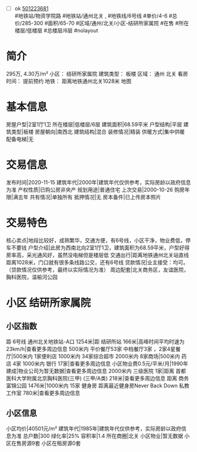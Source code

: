 - [ ] ok [501223681](https://bj.5i5j.com/ershoufang/501223681.html)  
 #地铁站/物资学院路 #地铁站/通州北关 ,  #地铁线/6号线
#单价/4-6 #总价/285-300 #面积/65-70   #区域/通州/北关/小区-结研所家属院 #在售 #所在楼层/低楼层 #总楼层/6层 #nolayout 
# 简介 
 295万,  4.30万/m² 
小区： 结研所家属院
建筑类型： 板楼
区域： 通州 北关
看房时间： 提前预约
地铁： 距离地铁通州北关1028米 地图
# 基本信息 
 房屋户型|2室1厅1卫
所在楼层|低楼层/6层
建筑面积|68.59平米
户型结构|平层
建筑类型|板楼
房屋朝向|南西北
建筑结构|混合
装修情况|精装
供暖方式|集中供暖
配备电梯|无
# 交易信息 
 发布时间|2020-11-15
建筑年代|2000年|建筑年代仅供参考，实际房龄以政府信息为准
产权性质|已购公房非央产
规划用途|普通住宅
上次交易|2000-10-26
购房年限|满五年
共有情况|单独所有
抵押情况|无
房本备件|已上传房本照片
# 交易特色 
 核心卖点|地段比较好，成熟繁华，交通方便，有6号线，小区干净，物业费低，停车不要钱
户型介绍|此房为西南北向2室1厅1卫，建筑面积为68.59平米，户型好得房率高，采光通风好，虽然没电梯但是楼层低
交通出行|距离地铁通州北关站直线距离1028米，门口就有很多条线路公交，还有6号线
贷款情况|业主接受：均可。（贷款情况仅供参考，最终以实际情况为准）
周边配套|北关商务区，友谊医院，胸科医院，温榆河公园
# 小区 结研所家属院
## 小区指数 
 距 6号线 通州北关地铁站-A口 1254米|距 结研所站 166米|高峰时间平均时速为23km/h|查看更多周边信息
500米内 平价餐厅53家
中档餐厅3家 ，2家4星餐厅|500米内 1家便利店
1000米内 34家综合超市
2000米内 8家商场|500米内 药店 4家
1000米内 银行 17家|查看更多周边信息
小区物业费0.5元/平米/月|1990年建成|物业公司为暂无数据|查看更多周边信息
2000米内 三级医院 1家|距离 首都医科大学附属北京胸科医院(三甲) (三甲/A类) 218米|查看更多周边信息
距离 商务富锦公园 1476米|1000米内 15家 健身房
距离最近健身房Never Back Down 私教工作室 780米|查看更多周边信息
## 小区信息 
 小区均价|40501元/m²
建筑年代|1985年|建筑年代仅供参考，实际房龄以政府信息为准
总户数|300
绿化率|25%
容积率|1.4
所在商圈|北关
小区物业|暂无数据
小区在售房源9套
小区在租房源0套
